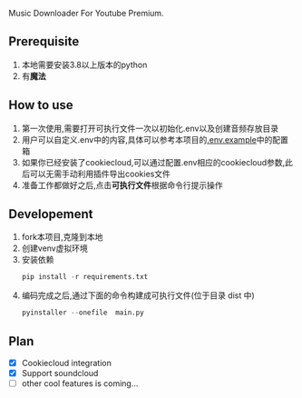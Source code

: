Music Downloader For Youtube Premium.

## Prerequisite

1. 本地需要安装3.8以上版本的python
2. 有**魔法**

## How to use
1. 第一次使用,需要打开可执行文件一次以初始化.env以及创建音频存放目录
2. 用户可以自定义.env中的内容,具体可以参考本项目的[.env.example](https://github.com/nichuanfang/ytm_downloader/blob/main/.env.example)中的配置箱
3. 如果你已经安装了cookiecloud,可以通过配置.env相应的cookiecloud参数,此后可以无需手动利用插件导出cookies文件
4. 准备工作都做好之后,点击**可执行文件**根据命令行提示操作

## Developement

1. fork本项目,克隆到本地
2. 创建venv虚拟环境
3. 安装依赖
    ```python
    pip install -r requirements.txt
    ```
4. 编码完成之后,通过下面的命令构建成可执行文件(位于目录 dist 中)
    ```python
    pyinstaller --onefile  main.py
    ```
## Plan

- [x] Cookiecloud integration
- [x] Support soundcloud
- [ ] other cool features is coming...